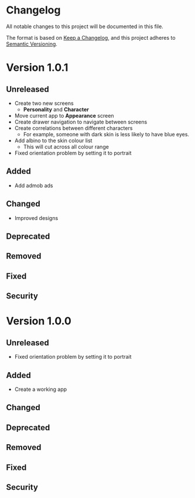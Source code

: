 # Changelog
All notable changes to this project will be documented in this file.

The format is based on [Keep a Changelog](https://keepachangelog.com/en/1.0.0/),
and this project adheres to [Semantic Versioning](https://semver.org/spec/v2.0.0.html).

# Version 1.0.1

## Unreleased
- Create two new screens
  - **Personality** and **Character**
- Move current app to **Appearance** screen
- Create drawer navigation to navigate between screens
- Create correlations between different characters
  - For example, someone with dark skin is less likely to have blue eyes.
- Add albino to the skin colour list
  - This will cut across all colour range
- Fixed orientation problem by setting it to portrait

## Added
- Add admob ads

## Changed
 - Improved designs

## Deprecated

## Removed

## Fixed

## Security

# Version 1.0.0

## Unreleased
- Fixed orientation problem by setting it to portrait

## Added
- Create a working app

## Changed

## Deprecated

## Removed

## Fixed

## Security
